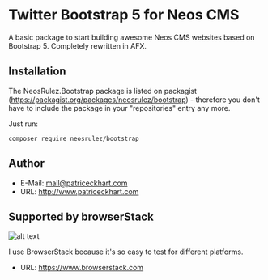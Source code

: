 # Twitter Bootstrap 5 for Neos CMS

A basic package to start building awesome Neos CMS websites based on Bootstrap 5. Completely rewritten in AFX.


## Installation

The NeosRulez.Bootstrap package is listed on packagist (https://packagist.org/packages/neosrulez/bootstrap) - therefore you don't have to include the package in your "repositories" entry any more.

Just run:

```
composer require neosrulez/bootstrap
```


## Author

* E-Mail: mail@patriceckhart.com
* URL: http://www.patriceckhart.com


## Supported by browserStack

![alt text](https://ci3.googleusercontent.com/proxy/2ihnd69q-Cqz8gQawL4KvbKhKHw7nQ5sG1ZvYKZ0Ue56rcmiAWU7x1NLzKBHZ0fExrM4vPYe4hLWQtpzJxyfn1WirqvU3yow5SB9Z5A_RROJS-JvHavKLUzL-RB9oyuFZINll8-clE721aS3d3NcK3ogFBw3mY_uHAGPbpZdM5UP2wE39WItcpf7287HiyuwResyd8JykcnwZi2k44ngwdXaJ465pGnz4DquHma3F9bIN4-NLMxMMGXJmfiwcCbckJjmbrzF8J-GKrYhNSVrCAmW5C1wONQDDZnqgqQnAPVYwKoz8f9ePmTwUul7DD7aLlraht28oCuw_NflJ7_Xl3nYYERHlY5XI0Y=s0-d-e1-ft#https://attachment.freshdesk.com/inline/attachment?token=eyJ0eXAiOiJKV1QiLCJhbGciOiJIUzI1NiJ9.eyJpZCI6NDgwMTIyMjA3MTUsImRvbWFpbiI6ImJyb3dzZXJzdGFja2hlbHAuZnJlc2hkZXNrLmNvbSIsImFjY291bnRfaWQiOjExOTkzNjV9.J-hSBpU6BhLx_zIPtEOMjiLeLrPF5BcczAKWG-wyDfY)

I use BrowserStack because it's so easy to test for different platforms.
* URL: https://www.browserstack.com
